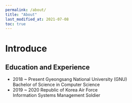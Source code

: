 ```yaml
---
permalink: /about/
title: "About"
last_modified_at: 2021-07-08
toc: true
---
```


# Introduce
## Education and Experience
- 2018 ~ Present <t> Gyeongsang National University (GNU)
<br> <t> <t> Bachelor of Science in Computer Science
- 2019 ~ 2020 <tab> Republic of Korea Air Force
<br> <t> <t> Information Systems Management Soldier

